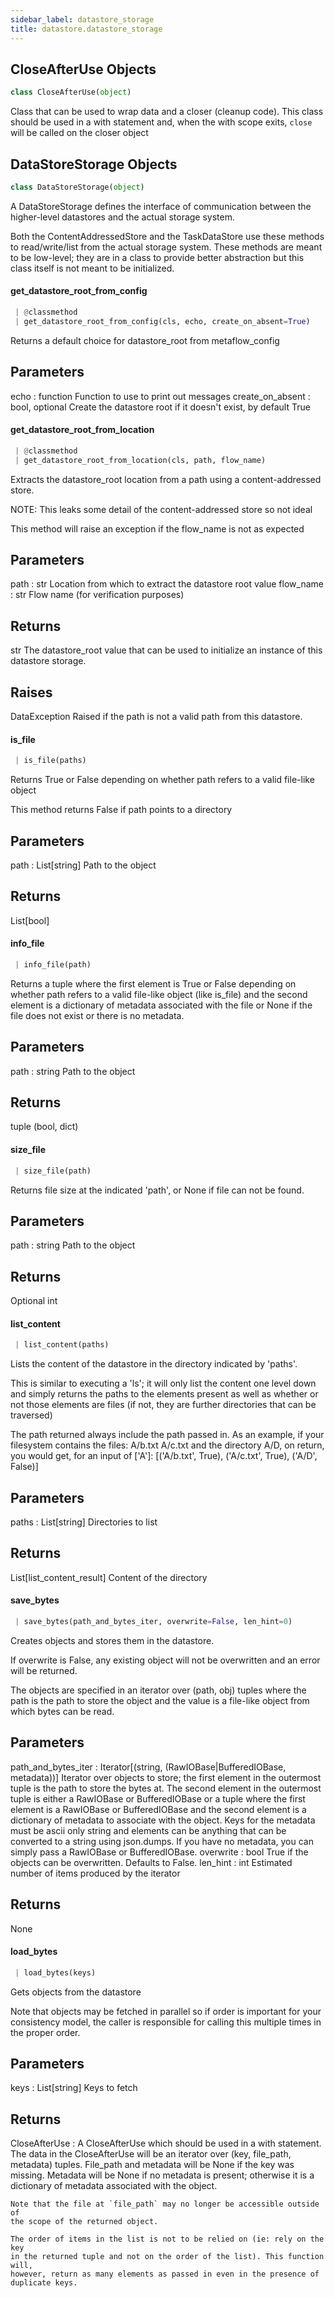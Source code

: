 ```yaml
---
sidebar_label: datastore_storage
title: datastore.datastore_storage
---
```


## CloseAfterUse Objects

```python
class CloseAfterUse(object)
```

Class that can be used to wrap data and a closer (cleanup code).
This class should be used in a with statement and, when the with
scope exits, `close` will be called on the closer object

## DataStoreStorage Objects

```python
class DataStoreStorage(object)
```

A DataStoreStorage defines the interface of communication between the
higher-level datastores and the actual storage system.

Both the ContentAddressedStore and the TaskDataStore use these methods to
read/write/list from the actual storage system. These methods are meant to
be low-level; they are in a class to provide better abstraction but this
class itself is not meant to be initialized.

#### get\_datastore\_root\_from\_config

```python
 | @classmethod
 | get_datastore_root_from_config(cls, echo, create_on_absent=True)
```

Returns a default choice for datastore_root from metaflow_config

Parameters
----------
echo : function
    Function to use to print out messages
create_on_absent : bool, optional
    Create the datastore root if it doesn&#x27;t exist, by default True

#### get\_datastore\_root\_from\_location

```python
 | @classmethod
 | get_datastore_root_from_location(cls, path, flow_name)
```

Extracts the datastore_root location from a path using
a content-addressed store.

NOTE: This leaks some detail of the content-addressed store so not ideal

This method will raise an exception if the flow_name is not as expected

Parameters
----------
path : str
    Location from which to extract the datastore root value
flow_name : str
    Flow name (for verification purposes)

Returns
-------
str
    The datastore_root value that can be used to initialize an instance
    of this datastore storage.

Raises
------
DataException
    Raised if the path is not a valid path from this datastore.

#### is\_file

```python
 | is_file(paths)
```

Returns True or False depending on whether path refers to a valid
file-like object

This method returns False if path points to a directory

Parameters
----------
path : List[string]
    Path to the object

Returns
-------
List[bool]

#### info\_file

```python
 | info_file(path)
```

Returns a tuple where the first element is True or False depending on
whether path refers to a valid file-like object (like is_file) and the
second element is a dictionary of metadata associated with the file or
None if the file does not exist or there is no metadata.

Parameters
----------
path : string
    Path to the object

Returns
-------
tuple
    (bool, dict)

#### size\_file

```python
 | size_file(path)
```

Returns file size at the indicated &#x27;path&#x27;, or None if file can not be found.

Parameters
----------
path : string
    Path to the object

Returns
-------
Optional
    int

#### list\_content

```python
 | list_content(paths)
```

Lists the content of the datastore in the directory indicated by &#x27;paths&#x27;.

This is similar to executing a &#x27;ls&#x27;; it will only list the content one
level down and simply returns the paths to the elements present as well
as whether or not those elements are files (if not, they are further
directories that can be traversed)

The path returned always include the path passed in. As an example,
if your filesystem contains the files: A/b.txt A/c.txt and the directory
A/D, on return, you would get, for an input of [&#x27;A&#x27;]:
[(&#x27;A/b.txt&#x27;, True), (&#x27;A/c.txt&#x27;, True), (&#x27;A/D&#x27;, False)]

Parameters
----------
paths : List[string]
    Directories to list

Returns
-------
List[list_content_result]
    Content of the directory

#### save\_bytes

```python
 | save_bytes(path_and_bytes_iter, overwrite=False, len_hint=0)
```

Creates objects and stores them in the datastore.

If overwrite is False, any existing object will not be overwritten and
an error will be returned.

The objects are specified in an iterator over (path, obj) tuples where
the path is the path to store the object and the value is a file-like
object from which bytes can be read.

Parameters
----------
path_and_bytes_iter : Iterator[(string, (RawIOBase|BufferedIOBase, metadata))]
    Iterator over objects to store; the first element in the outermost
    tuple is the path to store the bytes at. The second element in the
    outermost tuple is either a RawIOBase or BufferedIOBase or a tuple
    where the first element is a RawIOBase or BufferedIOBase and the
    second element is a dictionary of metadata to associate with the
    object.
    Keys for the metadata must be ascii only string and elements
    can be anything that can be converted to a string using json.dumps.
    If you have no metadata, you can simply pass a RawIOBase or
    BufferedIOBase.
overwrite : bool
    True if the objects can be overwritten. Defaults to False.
len_hint : int
    Estimated number of items produced by the iterator

Returns
-------
None

#### load\_bytes

```python
 | load_bytes(keys)
```

Gets objects from the datastore

Note that objects may be fetched in parallel so if order is important
for your consistency model, the caller is responsible for calling this
multiple times in the proper order.

Parameters
----------
keys : List[string]
    Keys to fetch

Returns
-------
CloseAfterUse :
    A CloseAfterUse which should be used in a with statement. The data
    in the CloseAfterUse will be an iterator over (key, file_path, metadata)
    tuples. File_path and metadata will be None if the key was missing.
    Metadata will be None if no metadata is present; otherwise it is
    a dictionary of metadata associated with the object.

    Note that the file at `file_path` may no longer be accessible outside of
    the scope of the returned object.

    The order of items in the list is not to be relied on (ie: rely on the key
    in the returned tuple and not on the order of the list). This function will,
    however, return as many elements as passed in even in the presence of
    duplicate keys.

